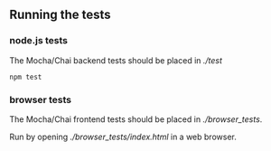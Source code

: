## Running the tests

### node.js tests
The Mocha/Chai backend tests should be placed in *./test*

```
npm test
```

### browser tests
The Mocha/Chai frontend tests should be placed in *./browser_tests*.

Run by opening *./browser_tests/index.html* in a web browser.
